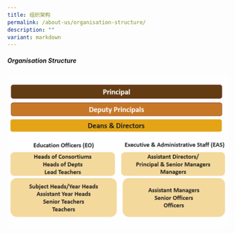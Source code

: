 ```yaml
---
title: 组织架构
permalink: /about-us/organisation-structure/
description: ""
variant: markdown
---
```

##### Organisation Structure

![](/images/About%20Us/2025_org_struc.png)